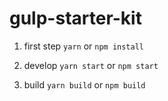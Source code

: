 # gulp-starter-kit

1. first step
`yarn` or `npm install`

2. develop
`yarn start` or `npm start`

3. build
`yarn build` or `npm build`
